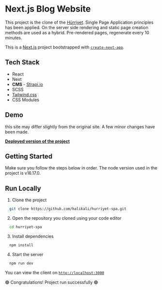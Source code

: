
# Next.js Blog Website
This project is the clone of the [Hürriyet](https://www.hurriyet.com.tr/). Single Page Application principles has been applied. On the server side rendering and static page creation methods are used as a hybrid. Pre-rendered pages, regenerate every 10 minutes.

This is a [Next.js](https://nextjs.org/) project bootstrapped with [`create-next-app`](https://github.com/vercel/next.js/tree/canary/packages/create-next-app).


## Tech Stack

- React
- Next
- **CMS** - [Strapi.io](https://strapi.io/)
- SCSS
- [Tailwind.css](https://tailwindcss.com/)
- CSS Modules


## Demo

this site may differ slightly from the original site. A few minor changes have been made. 

[**Deployed version of the project**](https://hurriyet-spa-z1jl.vercel.app/)


## Getting Started
Make sure you follow the steps below in order. 
The node version used in the project is v16.17.0.

## Run Locally

1. Clone the project

```bash
  git clone https://github.com/halikali/hurriyet-spa.git
```

2. Open the repository you cloned using your code editor

```bash
  cd hurriyet-spa 
```

3. Install dependencies

```bash
  npm install
```

4. Start the server

```bash
  npm run dev
```

You can view the client on [`http://localhost:3000`](http://localhost:3000)

:green_circle: Congratulations! Project run successfully :green_circle: 
